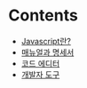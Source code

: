 # Contents

- [Javascript란?](./1.what_is_Javascript/READMD.md)
- [매뉴얼과 명세서](./2.manual_and_contents/READMD.md)
- [코드 에디터](./3.code_editor/READMD.md)
- [개발자 도구](./4.development_tool/READMD.md)
